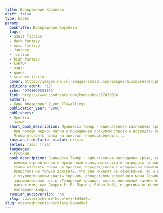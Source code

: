 ```yaml
---
title: Возвращение Королевы
draft: false
type: books
params:
  bookTitle: Возвращение Королевы
  tags:
  - adult fiction
  - dark fantasy
  - epic fantasy
  - fantasy
  - fiction
  - high fantasy
  - LGBTQ+
  - magic
  - queer
  - science fiction
  cover: https://images-na.ssl-images-amazon.com/images/S/compressed.photo.goodreads.com/books/1615970260i/57439304.jpg
  editions count: '19'
  isbn: '9785699383672'
  link: https://www.goodreads.com/book/show/57439304
  authors:
  - Линн Флевеллинг (Lynn Flewelling)
  publication_year: '2006'
  publishers:
  - Spectra
  - Эксмо
  short_book_description: Принцесса Тамир - единственная наследница трона, спасенная
    при помощи черной магии и призванная оракулом спасти и возродить скаланское королевство.
    Чтобы отстоять права на престол, перерожденной в...
  russian_translation_status: exists
  series: Tamír Triad
  languages:
  - Русский
  book_description: Принцесса Тамир - единственная наследница трона, спасенная при
    помощи черной магии и призванная оракулом спасти и возродить скаланское королевство.
    Чтобы отстоять права на престол, перерожденной в колдовском пламени истинной королеве
    предстоит не только доказать, что она никакая не самозванка, но и вступить в борьбу
    с узурпировавшим власть Корином, обладателем волшебного меча Герилейн. Перед вами
    заключительная часть «Тамирской триады», высоко оцененной такими мэтрами мировой
    фантастики, как Джордж Р. Р. Мартин, Робин Хобб, и другими не менее известными
    мастерами жанра.
  russian_audioversion: 'no'
  slug: vozvrashchenie-korolevy-9d4ad0cf
slug: vozvrashchenie-korolevy-9d4ad0cf
---
```

